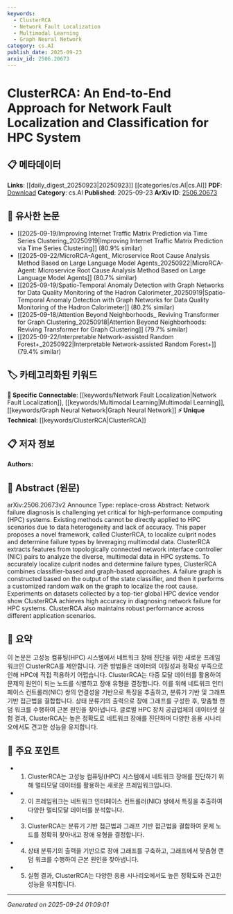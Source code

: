 ```yaml
---
keywords:
  - ClusterRCA
  - Network Fault Localization
  - Multimodal Learning
  - Graph Neural Network
category: cs.AI
publish_date: 2025-09-23
arxiv_id: 2506.20673
---
```


<!-- KEYWORD_LINKING_METADATA:
{
  "processed_timestamp": "2025-09-24T01:09:01.984559",
  "vocabulary_version": "1.0",
  "selected_keywords": [
    "ClusterRCA",
    "Network Fault Localization",
    "Multimodal Learning",
    "Graph Neural Network"
  ],
  "rejected_keywords": [],
  "similarity_scores": {
    "ClusterRCA": 0.78,
    "Network Fault Localization": 0.82,
    "Multimodal Learning": 0.79,
    "Graph Neural Network": 0.8
  },
  "extraction_method": "AI_prompt_based",
  "budget_applied": true,
  "candidates_json": {
    "candidates": [
      {
        "surface": "ClusterRCA",
        "canonical": "ClusterRCA",
        "aliases": [
          "Cluster RCA"
        ],
        "category": "unique_technical",
        "rationale": "ClusterRCA is the core framework introduced in the paper, crucial for network fault localization in HPC systems.",
        "novelty_score": 0.85,
        "connectivity_score": 0.65,
        "specificity_score": 0.9,
        "link_intent_score": 0.78
      },
      {
        "surface": "Network Fault Localization",
        "canonical": "Network Fault Localization",
        "aliases": [
          "Fault Localization"
        ],
        "category": "specific_connectable",
        "rationale": "Network Fault Localization is a key process in diagnosing network issues, directly related to the paper's focus.",
        "novelty_score": 0.58,
        "connectivity_score": 0.8,
        "specificity_score": 0.72,
        "link_intent_score": 0.82
      },
      {
        "surface": "Multimodal Data",
        "canonical": "Multimodal Learning",
        "aliases": [
          "Multimodal"
        ],
        "category": "specific_connectable",
        "rationale": "Multimodal Data is central to the framework's approach, linking it to broader multimodal learning techniques.",
        "novelty_score": 0.55,
        "connectivity_score": 0.85,
        "specificity_score": 0.68,
        "link_intent_score": 0.79
      },
      {
        "surface": "Graph-Based Approach",
        "canonical": "Graph Neural Network",
        "aliases": [
          "Graph Approach"
        ],
        "category": "specific_connectable",
        "rationale": "The graph-based approach in the paper aligns with Graph Neural Networks, facilitating connections to similar methodologies.",
        "novelty_score": 0.6,
        "connectivity_score": 0.88,
        "specificity_score": 0.75,
        "link_intent_score": 0.8
      }
    ],
    "ban_list_suggestions": [
      "HPC System",
      "Network Failure",
      "Classifier-Based Approaches"
    ]
  },
  "decisions": [
    {
      "candidate_surface": "ClusterRCA",
      "resolved_canonical": "ClusterRCA",
      "decision": "linked",
      "scores": {
        "novelty": 0.85,
        "connectivity": 0.65,
        "specificity": 0.9,
        "link_intent": 0.78
      }
    },
    {
      "candidate_surface": "Network Fault Localization",
      "resolved_canonical": "Network Fault Localization",
      "decision": "linked",
      "scores": {
        "novelty": 0.58,
        "connectivity": 0.8,
        "specificity": 0.72,
        "link_intent": 0.82
      }
    },
    {
      "candidate_surface": "Multimodal Data",
      "resolved_canonical": "Multimodal Learning",
      "decision": "linked",
      "scores": {
        "novelty": 0.55,
        "connectivity": 0.85,
        "specificity": 0.68,
        "link_intent": 0.79
      }
    },
    {
      "candidate_surface": "Graph-Based Approach",
      "resolved_canonical": "Graph Neural Network",
      "decision": "linked",
      "scores": {
        "novelty": 0.6,
        "connectivity": 0.88,
        "specificity": 0.75,
        "link_intent": 0.8
      }
    }
  ]
}
-->

# ClusterRCA: An End-to-End Approach for Network Fault Localization and Classification for HPC System

## 📋 메타데이터

**Links**: [[daily_digest_20250923|20250923]] [[categories/cs.AI|cs.AI]]
**PDF**: [Download](https://arxiv.org/pdf/2506.20673.pdf)
**Category**: cs.AI
**Published**: 2025-09-23
**ArXiv ID**: [2506.20673](https://arxiv.org/abs/2506.20673)

## 🔗 유사한 논문
- [[2025-09-19/Improving Internet Traffic Matrix Prediction via Time Series Clustering_20250919|Improving Internet Traffic Matrix Prediction via Time Series Clustering]] (80.9% similar)
- [[2025-09-22/MicroRCA-Agent_ Microservice Root Cause Analysis Method Based on Large Language Model Agents_20250922|MicroRCA-Agent: Microservice Root Cause Analysis Method Based on Large Language Model Agents]] (80.7% similar)
- [[2025-09-19/Spatio-Temporal Anomaly Detection with Graph Networks for Data Quality Monitoring of the Hadron Calorimeter_20250919|Spatio-Temporal Anomaly Detection with Graph Networks for Data Quality Monitoring of the Hadron Calorimeter]] (80.2% similar)
- [[2025-09-18/Attention Beyond Neighborhoods_ Reviving Transformer for Graph Clustering_20250918|Attention Beyond Neighborhoods: Reviving Transformer for Graph Clustering]] (79.7% similar)
- [[2025-09-22/Interpretable Network-assisted Random Forest+_20250922|Interpretable Network-assisted Random Forest+]] (79.4% similar)

## 🏷️ 카테고리화된 키워드
**🔗 Specific Connectable**: [[keywords/Network Fault Localization|Network Fault Localization]], [[keywords/Multimodal Learning|Multimodal Learning]], [[keywords/Graph Neural Network|Graph Neural Network]]
**⚡ Unique Technical**: [[keywords/ClusterRCA|ClusterRCA]]

## 📋 저자 정보

**Authors:** 

## 📄 Abstract (원문)

arXiv:2506.20673v2 Announce Type: replace-cross 
Abstract: Network failure diagnosis is challenging yet critical for high-performance computing (HPC) systems. Existing methods cannot be directly applied to HPC scenarios due to data heterogeneity and lack of accuracy. This paper proposes a novel framework, called ClusterRCA, to localize culprit nodes and determine failure types by leveraging multimodal data. ClusterRCA extracts features from topologically connected network interface controller (NIC) pairs to analyze the diverse, multimodal data in HPC systems. To accurately localize culprit nodes and determine failure types, ClusterRCA combines classifier-based and graph-based approaches. A failure graph is constructed based on the output of the state classifier, and then it performs a customized random walk on the graph to localize the root cause. Experiments on datasets collected by a top-tier global HPC device vendor show ClusterRCA achieves high accuracy in diagnosing network failure for HPC systems. ClusterRCA also maintains robust performance across different application scenarios.

## 📝 요약

이 논문은 고성능 컴퓨팅(HPC) 시스템에서 네트워크 장애 진단을 위한 새로운 프레임워크인 ClusterRCA를 제안합니다. 기존 방법들은 데이터의 이질성과 정확성 부족으로 인해 HPC에 직접 적용하기 어렵습니다. ClusterRCA는 다중 모달 데이터를 활용하여 문제의 원인이 되는 노드를 식별하고 장애 유형을 결정합니다. 이를 위해 네트워크 인터페이스 컨트롤러(NIC) 쌍의 연결성을 기반으로 특징을 추출하고, 분류기 기반 및 그래프 기반 접근법을 결합합니다. 상태 분류기의 출력으로 장애 그래프를 구성한 후, 맞춤형 랜덤 워크를 수행하여 근본 원인을 찾아냅니다. 글로벌 HPC 장치 공급업체의 데이터셋 실험 결과, ClusterRCA는 높은 정확도로 네트워크 장애를 진단하며 다양한 응용 시나리오에서도 견고한 성능을 유지합니다.

## 🎯 주요 포인트

- 1. ClusterRCA는 고성능 컴퓨팅(HPC) 시스템에서 네트워크 장애를 진단하기 위해 멀티모달 데이터를 활용하는 새로운 프레임워크입니다.
- 2. 이 프레임워크는 네트워크 인터페이스 컨트롤러(NIC) 쌍에서 특징을 추출하여 다양한 멀티모달 데이터를 분석합니다.
- 3. ClusterRCA는 분류기 기반 접근법과 그래프 기반 접근법을 결합하여 문제 노드를 정확히 찾아내고 장애 유형을 결정합니다.
- 4. 상태 분류기의 출력을 기반으로 장애 그래프를 구축하고, 그래프에서 맞춤형 랜덤 워크를 수행하여 근본 원인을 찾아냅니다.
- 5. 실험 결과, ClusterRCA는 다양한 응용 시나리오에서도 높은 정확도와 견고한 성능을 유지합니다.


---

*Generated on 2025-09-24 01:09:01*